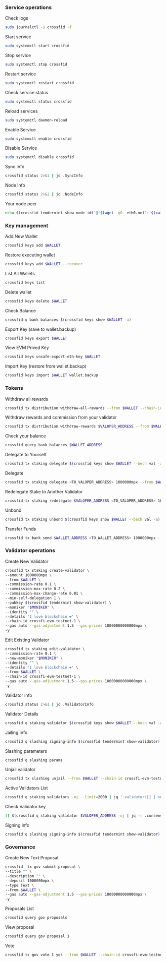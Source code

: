 ### Service operations

Check logs

```bash
sudo journalctl -u crossfid -f
```

Start service

```bash
sudo systemctl start crossfid
```

Stop service

```bash
sudo systemctl stop crossfid
```

Restart service

```bash
sudo systemctl restart crossfid
```

Check service status

```bash
sudo systemctl status crossfid
```

Reload services

```bash
sudo systemctl daemon-reload
```

Enable Service

```bash
sudo systemctl enable crossfid
```

Disable Service

```bash
sudo systemctl disable crossfid
```

Sync info

```bash
crossfid status 2>&1 | jq .SyncInfo
```

Node info

```bash
crossfid status 2>&1 | jq .NodeInfo
```

Your node peer

```bash
echo $(crossfid tendermint show-node-id)'@'$(wget -qO- eth0.me)':'$(cat $HOME/.mineplex-chain/config/config.toml | sed -n '/Address to listen for incoming connection/{n;p;}' | sed 's/.*://; s/".*//')
```

### Key management

Add New Wallet

```bash
crossfid keys add $WALLET
```

Restore executing wallet

```bash
crossfid keys add $WALLET --recover
```

List All Wallets

```bash
crossfid keys list
```

Delete wallet

```bash
crossfid keys delete $WALLET
```

Check Balance

```bash
crossfid q bank balances $(crossfid keys show $WALLET -a)
```

Export Key (save to wallet.backup)

```bash
crossfid keys export $WALLET
```

View EVM Prived Key

```bash
crossfid keys unsafe-export-eth-key $WALLET
```

Import Key (restore from wallet.backup)

```bash
crossfid keys import $WALLET wallet.backup
```

### Tokens

Withdraw all rewards

```bash
crossfid tx distribution withdraw-all-rewards --from $WALLET --chain-id crossfi-evm-testnet-1 --gas auto --gas-adjustment 1.5 --gas-prices 10000000000000mpx
```

Withdraw rewards and commission from your validator

```bash
crossfid tx distribution withdraw-rewards $VALOPER_ADDRESS --from $WALLET --commission --chain-id crossfi-evm-testnet-1 --gas auto --gas-adjustment 1.5 --gas-prices 10000000000000mpx -y
```

Check your balance

```bash
crossfid query bank balances $WALLET_ADDRESS
```

Delegate to Yourself

```bash
crossfid tx staking delegate $(crossfid keys show $WALLET --bech val -a) 1000000mpx --from $WALLET --chain-id crossfi-evm-testnet-1 --gas auto --gas-adjustment 1.5 --gas-prices 10000000000000mpx -y
```

Delegate

```bash
crossfid tx staking delegate <TO_VALOPER_ADDRESS> 1000000mpx --from $WALLET --chain-id crossfi-evm-testnet-1 --gas auto --gas-adjustment 1.5 --gas-prices 10000000000000mpx -y
```

Redelegate Stake to Another Validator

```bash
crossfid tx staking redelegate $VALOPER_ADDRESS <TO_VALOPER_ADDRESS> 1000000mpx --from $WALLET --chain-id crossfi-evm-testnet-1 --gas auto --gas-adjustment 1.5 --gas-prices 10000000000000mpx -y
```

Unbond

```bash
crossfid tx staking unbond $(crossfid keys show $WALLET --bech val -a) 1000000mpx --from $WALLET --chain-id crossfi-evm-testnet-1 --gas auto --gas-adjustment 1.5 --gas-prices 10000000000000mpx -y
```

Transfer Funds

```bash
crossfid tx bank send $WALLET_ADDRESS <TO_WALLET_ADDRESS> 1000000mpx --gas auto --gas-adjustment 1.5 --gas-prices 10000000000000mpx -y
```

### Validator operations

Create New Validator

```bash
crossfid tx staking create-validator \
--amount 1000000mpx \
--from $WALLET \
--commission-rate 0.1 \
--commission-max-rate 0.2 \
--commission-max-change-rate 0.01 \
--min-self-delegation 1 \
--pubkey $(crossfid tendermint show-validator) \
--moniker "$MONIKER" \
--identity "" \
--details "I love blockchain ❤️" \
--chain-id crossfi-evm-testnet-1 \
--gas auto --gas-adjustment 1.5 --gas-prices 10000000000000mpx \
-y
```

Edit Existing Validator

```bash
crossfid tx staking edit-validator \
--commission-rate 0.1 \
--new-moniker "$MONIKER" \
--identity "" \
--details "I love blockchain ❤️" \
--from $WALLET \
--chain-id crossfi-evm-testnet-1 \
--gas auto --gas-adjustment 1.5 --gas-prices 10000000000000mpx \
-y
```

Validator info

```bash
crossfid status 2>&1 | jq .ValidatorInfo
```

Validator Details

```bash
crossfid q staking validator $(crossfid keys show $WALLET --bech val -a)
```

Jailing info

```bash
crossfid q slashing signing-info $(crossfid tendermint show-validator)
```

Slashing parameters

```bash
crossfid q slashing params
```

Unjail validator

```bash
crossfid tx slashing unjail --from $WALLET --chain-id crossfi-evm-testnet-1 --gas auto --gas-adjustment 1.5 --gas-prices 10000000000000mpx -y
```

Active Validators List

```bash
crossfid q staking validators -oj --limit=2000 | jq '.validators[] | select(.status=="BOND_STATUS_BONDED")' | jq -r '(.tokens|tonumber/pow(10; 6)|floor|tostring) + " 	 " + .description.moniker' | sort -gr | nl
```

Check Validator key

```bash
[[ $(crossfid q staking validator $VALOPER_ADDRESS -oj | jq -r .consensus_pubkey.key) = $(crossfid status | jq -r .ValidatorInfo.PubKey.value) ]] && echo -e "Your key status is ok" || echo -e "Your key status is error"
```

Signing info

```bash
crossfid q slashing signing-info $(crossfid tendermint show-validator)
```

### Governance

Create New Text Proposal

```bash
crossfid  tx gov submit-proposal \
--title "" \
--description "" \
--deposit 1000000mpx \
--type Text \
--from $WALLET \
--gas auto --gas-adjustment 1.5 --gas-prices 10000000000000mpx \
-y 
```

Proposals List

```bash
crossfid query gov proposals
```

View proposal

```bash
crossfid query gov proposal 1
```

Vote

```bash
crossfid tx gov vote 1 yes --from $WALLET --chain-id crossfi-evm-testnet-1  --gas auto --ga
```

